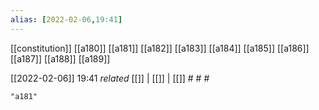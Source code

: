 ```yaml
---
alias: [2022-02-06,19:41]
---
```

[[constitution]] [[a180]] [[a181]] [[a182]] [[a183]] [[a184]] [[a185]] [[a186]] [[a187]] [[a188]] [[a189]]

[[2022-02-06]] 19:41 _related_ [[]] | [[]] | [[]] # # #

```query
"a181"
```